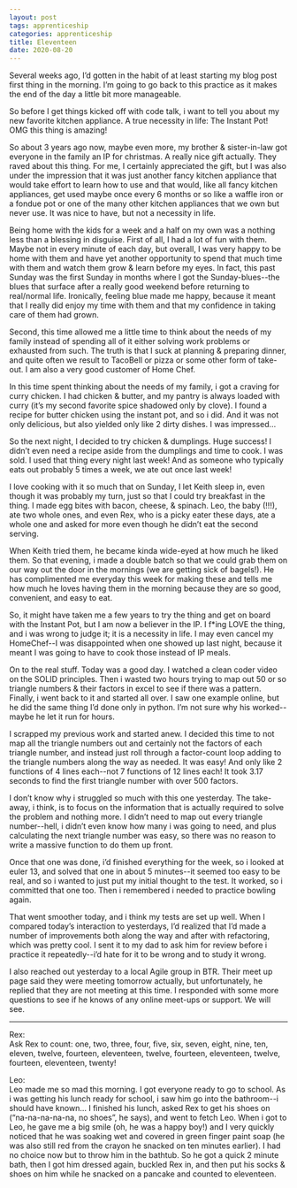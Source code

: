 ```yaml
---
layout: post 
tags: apprenticeship
categories: apprenticeship
title: Eleventeen
date: 2020-08-20
---
```


Several weeks ago, I’d gotten in the habit of at least starting my blog post first thing in the morning.  I’m going to go back to this practice as it makes the end of the day a little bit more manageable.

So before I get things kicked off with code talk, i want to tell you about my new favorite kitchen appliance.  A true necessity in life: The Instant Pot!  OMG this thing is amazing!  

So about 3 years ago now, maybe even more, my brother & sister-in-law got everyone in the family an IP for christmas.  A really nice gift actually.  They raved about this thing.  For me, I certainly appreciated the gift, but I was also under the impression that it was just another fancy kitchen appliance that would take effort to learn how to use and that would, like all fancy kitchen appliances, get used maybe once every 6 months or so like a waffle iron or a fondue pot or one of the many other kitchen appliances that we own but never use.  It was nice to have, but not a necessity in life.

Being home with the kids for a week and a half on my own was a nothing less than a blessing in disguise.  First of all, I had a lot of fun with them.  Maybe not in every minute of each day, but overall, I was very happy to be home with them and have yet another opportunity to spend that much time with them and watch them grow & learn before my eyes.  In fact, this past Sunday was the first Sunday in months where I got the Sunday-blues--the blues that surface after a really good weekend before returning to real/normal life.  Ironically, feeling blue made me happy, because it meant that I really did enjoy my time with them and that my confidence in taking care of them had grown.

Second, this time allowed me a little time to think about the needs of my family instead of spending all of it either solving work problems or exhausted from such.  The truth is that I suck at planning & preparing dinner, and quite often we result to TacoBell or pizza or some other form of take-out.  I am also a very good customer of Home Chef.

In this time spent thinking about the needs of my family, i got a craving for curry chicken.  I had chicken & butter, and my pantry is always loaded with curry (it’s my second favorite spice shadowed only by clove).  I found a recipe for butter chicken using the instant pot, and so i did.  And it was not only delicious, but also yielded only like 2 dirty dishes.  I was impressed…  

So the next night, I decided to try chicken & dumplings.  Huge success!  I didn’t even need a recipe aside from the dumplings and time to cook.  I was sold.  I used that thing every night last week!  And as someone who typically eats out probably 5 times a week, we ate out once last week!  

I love cooking with it so much that on Sunday, I let Keith sleep in, even though it was probably my turn, just so that I could try breakfast in the thing.  I made egg bites with bacon, cheese, & spinach.  Leo, the baby (!!!), ate two whole ones, and even Rex, who is a picky eater these days, ate a whole one and asked for more even though he didn’t eat the second serving.  

When Keith tried them, he became kinda wide-eyed at how much he liked them.  So that evening, i made a double batch so that we could grab them on our way out the door in the mornings (we are getting sick of bagels!).  He has complimented me everyday this week for making these and tells me how much he loves having them in the morning because they are so good, convenient, and easy to eat.  

So, it might have taken me a few years to try the thing and get on board with the Instant Pot, but I am now a believer in the IP.  I f*ing LOVE the thing, and i was wrong to judge it; it is a necessity in life.  I may even cancel my HomeChef--I was disappointed when one showed up last night, because it meant I was going to have to cook those instead of IP meals.  

On to the real stuff.  Today was a good day.  I watched a clean coder video on the SOLID principles.  Then i wasted two hours trying to map out 50 or so triangle numbers & their factors in excel to see if there was a pattern.  Finally, i went back to it and started all over.  I saw one example online, but he did the same thing I’d done only in python.  I’m not sure why his worked--maybe he let it run for hours.  

I scrapped my previous work and started anew.  I decided this time to not map all the triangle numbers out and certainly not the factors of each triangle number, and instead just roll through a factor-count loop adding to the triangle numbers along the way as needed.  It was easy!  And only like 2 functions of 4 lines each--not 7 functions of 12 lines each!  It took 3.17 seconds to find the first triangle number with over 500 factors.  

I don’t know why i struggled so much with this one yesterday.  The take-away, i think, is to focus on the information that is actually required to solve the problem and nothing more.  I didn’t need to map out every triangle number--hell, i didn’t even know how many i was going to need, and plus calculating the next triangle number was easy, so there was no reason to write a massive function to do them up front.  

Once that one was done, i’d finished everything for the week, so i looked at euler 13, and solved that one in about 5 minutes--it seemed too easy to be real, and so i wanted to just put my initial thought to the test.  It worked, so i committed that one too.  Then i remembered i needed to practice bowling again.

That went smoother today, and i think my tests are set up well.  When I compared today’s interaction to yesterdays, I’d realized that I’d made a number of improvements both along the way and after with refactoring, which was pretty cool.  I sent it to my dad to ask him for review before i practice it repeatedly--i’d hate for it to be wrong and to study it wrong.

I also reached out yesterday to a local Agile group in BTR.  Their meet up page said they were meeting tomorrow actually, but unfortunately, he replied that they are not meeting at this time.  I responded with some more questions to see if he knows of any online meet-ups or support.  We will see.

***
Rex:  
Ask Rex to count: one, two, three, four, five, six, seven, eight, nine, ten, eleven, twelve, fourteen, eleventeen, twelve, fourteen, eleventeen, twelve, fourteen, eleventeen, twenty!

Leo:  
Leo made me so mad this morning.  I got everyone ready to go to school.  As i was getting his lunch ready for school, i saw him go into the bathroom--i should have known…  I finished his lunch, asked Rex to get his shoes on (“na-na-na-na-na, no shoes”, he says), and went to fetch Leo.  When i got to Leo, he gave me a big smile (oh, he was a happy boy!) and I very quickly noticed that he was soaking wet and covered in green finger paint soap (he was also still red from the crayon he snacked on ten minutes earlier).  I had no choice now but to throw him in the bathtub.  So he got a quick 2 minute bath, then I got him dressed again, buckled Rex in, and then put his socks & shoes on him while he snacked on a pancake and counted to eleventeen.   
